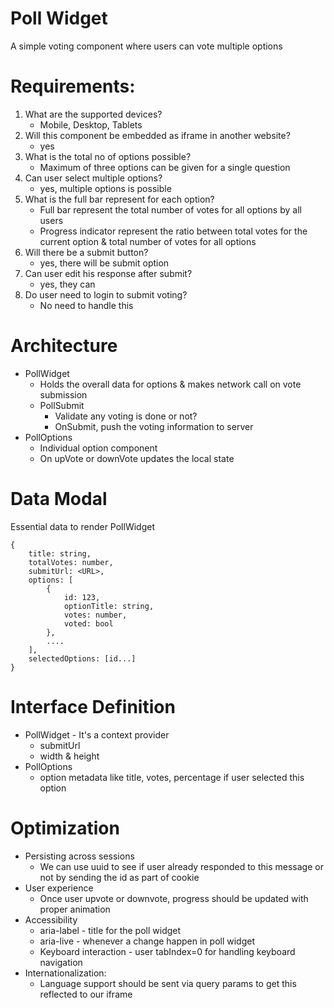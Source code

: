 # Poll Widget
A simple voting component where users can vote multiple options

# Requirements:
1. What are the supported devices?
    * Mobile, Desktop, Tablets
2. Will this component be embedded as iframe in another website?
    * yes
3. What is the total no of options possible?
    * Maximum of three options can be given for a single question
4. Can user select multiple options?
    * yes, multiple options is possible
5. What is the full bar represent for each option?
    * Full bar represent the total number of votes for all options by all users
    * Progress indicator represent the ratio between total votes for the current option & total number of votes for all options
7. Will there be a submit button?
    * yes, there will be submit option
6. Can user edit his response after submit?
    * yes, they can
7. Do user need to login to submit voting?
    * No need to handle this

# Architecture
* PollWidget 
    * Holds the overall data for options & makes network call on vote submission
    * PollSubmit
        * Validate any voting is done or not?
        * OnSubmit, push the voting information to server
* PollOptions
    * Individual option component
    * On upVote or downVote updates the local state

# Data Modal
Essential data to render PollWidget
```
{
    title: string,
    totalVotes: number,
    submitUrl: <URL>,
    options: [
        {
            id: 123,
            optionTitle: string,
            votes: number,
            voted: bool
        },
        ....
    ],
    selectedOptions: [id...]
}
```
# Interface Definition
* PollWidget - It's a context provider
    * submitUrl
    * width & height
* PollOptions
    * option metadata like title, votes, percentage if user selected this option

# Optimization
* Persisting across sessions
    - We can use uuid to see if user already responded to this message or not by sending the id as part of cookie
* User experience
    - Once user upvote or downvote, progress should be updated with proper animation
* Accessibility
    - aria-label - title for the poll widget
    - aria-live - whenever a change happen in poll widget
    - Keyboard interaction - user tabIndex=0 for handling keyboard navigation
* Internationalization:
    - Language support should be sent via query params to get this reflected to our iframe


